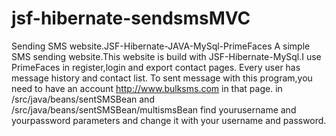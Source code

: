 # jsf-hibernate-sendsmsMVC
Sending SMS website.JSF-Hibernate-JAVA-MySql-PrimeFaces
A simple SMS sending website.This website is build with JSF-Hibernate-MySql.I use PrimeFaces in register,login and export contact pages.
Every user has message history and contact list.
To sent message with this program,you need to have an account http://www.bulksms.com in that page.
in /src/java/beans/sentSMSBean and /src/java/beans/sentSMSBean/multismsBean find yourusername and yourpassword parameters and change it
with your username and password.

<a href="https://github.com/canavdan/jsf-hibernate-sendsmsMVC/blob/master/login.png?raw=true"/>

